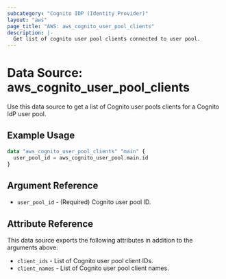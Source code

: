 ```yaml
---
subcategory: "Cognito IDP (Identity Provider)"
layout: "aws"
page_title: "AWS: aws_cognito_user_pool_clients"
description: |-
  Get list of cognito user pool clients connected to user pool.
---
```


# Data Source: aws_cognito_user_pool_clients

Use this data source to get a list of Cognito user pools clients for a Cognito IdP user pool.

## Example Usage

```terraform
data "aws_cognito_user_pool_clients" "main" {
  user_pool_id = aws_cognito_user_pool.main.id
}
```

## Argument Reference

* `user_pool_id` - (Required) Cognito user pool ID.

## Attribute Reference

This data source exports the following attributes in addition to the arguments above:

* `client_ids` - List of Cognito user pool client IDs.
* `client_names` - List of Cognito user pool client names.
